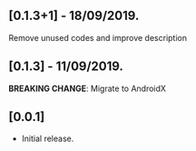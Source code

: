 ## [0.1.3+1] - 18/09/2019.

Remove unused codes and improve description

## [0.1.3] - 11/09/2019.

**BREAKING CHANGE**: Migrate to AndroidX

## [0.0.1]

* Initial release.
